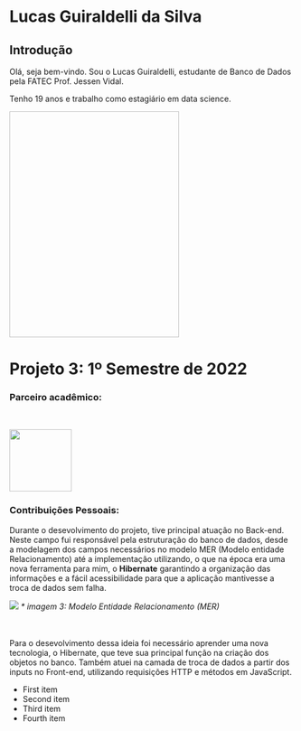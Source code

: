 # Lucas Guiraldelli da Silva

## Introdução

Olá, seja bem-vindo. Sou o Lucas Guiraldelli, estudante de Banco de Dados pela FATEC Prof. Jessen Vidal. 

Tenho 19 anos e trabalho como estagiário em data science. <br/>

<img src=" "  height="400" width="300"/> 



# Projeto 3: 1º Semestre de 2022

### Parceiro acadêmico:

<br><p align="left">
 <a href="https://www.midall.com.br/"><img src="https://user-images.githubusercontent.com/80851038/163725778-498ec2e9-e8eb-45cf-a586-848e5bb1dd97.png" width="110"/></a>
 
 
### Contribuições Pessoais:
Durante o desevolvimento do projeto, tive principal atuação no Back-end. Neste campo fui responsável pela estruturação do banco de dados, desde a modelagem dos campos necessários no modelo MER (Modelo entidade Relacionamento) até a implementação utilizando, o que na época era uma nova ferramenta para mim, o **Hibernate** garantindo a organização das informações e a fácil acessibilidade para que a aplicação mantivesse a troca de dados sem falha. 

<img src="https://media.discordapp.net/attachments/913534866686103573/965045708572983336/modelagem.jpeg" width=/>
<em>* imagem 3: Modelo Entidade Relacionamento (MER)</em>
<br>
<br>
<br>

Para o desevolvimento dessa ideia foi necessário aprender uma nova tecnologia, o Hibernate, que teve sua principal função na criação dos objetos no banco. Também atuei na camada de troca de dados a partir dos inputs no Front-end, utilizando requisições HTTP e métodos em JavaScript.
 
 <ul>
  <li>First item</li>
  <li>Second item</li>
  <li>Third item</li>
  <li>Fourth item</li>
</ul>



